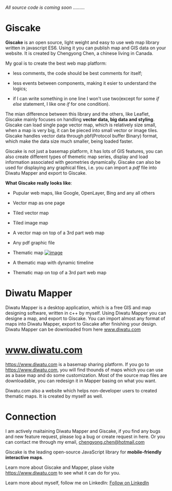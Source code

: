 *All source code is coming soon* .........

# Giscake
**Giscake** is an open source, light weight and easy to use web map library written in javascript ES6. Using it you can publish map and GIS data on your website. It is created by Chengyong Chen, a chinese living in Canada.

My goal is to create the best web map platform:

 - less comments, the code should be best comments for itself; 
    
 - less events between components, making it esier to understand the logics; 
    
 - if I can write something in one line I won't use two(except for some *if else* statement, I like one *if* for one condition). 

The mian difference between this library and the others, like Leaflet, Giscake mainly focuses on handling **vector data, big data and styling**. Giscake can load single page vector map, which is relatively size small, when a map is very big, it can be pieced into small vector or image tiles. Giscake handles vector data through pbf(Protocol buffer Binary) format, which make the data size much smaller, being loaded faster.

Giscake is not just a basemap platform, it has lots of GIS features, you can also create different types of themetic map series, display and load information associated with geometries dynamically. Giscake can also be used for displaying any graphical files, i.e. you can import a *pdf* file into Diwatu Mapper and export to Giscake.

**What Giscake really looks like**:	

- Pupular web maps, like Google, OpenLayer, Bing and any all others

- Vector map as one page	

- Tiled vector map

- Tiled image map

- A vector map on top of a 3rd part web map

- Any pdf graphic file

- Thematic map 
[![image](https://github.com/chengyong-chen/Giscake/assets/118710448/d6d8ac59-b576-41c5-a724-499e0df61d3a)]([https://github.com/Leaflet/Leaflet/actions/workflows/main.yml](https://www.diwatu.com/#view/thematic=536871926))



- A thematic map with dynamic timeline 

- Thematic map on top of a 3rd part web map 
 

# Diwatu Mapper
Diwatu Mapper is a desktop application, which is a free GIS and map designing software, written in c++ by myself. Using Diwatu Mapper you can designe a map, and export to Giscake. You can import almost any format of maps into Diwatu Mapper, export to Giscake after finishing your design. Diwatu Mapper can be downloaded from here www.diwatu.com

# www.diwatu.com
https://www.diwatu.com is a basemap sharing platform. If you go to https://www.diwatu.com, you will find thounds of maps which you can use as a base map and do some customization. Most of the source map files are downloadable, you can redesign it in Mapper basing on what you want.

Diwatu.com also a website which helps non-developer users to created thematic maps. It is created by myself as well.

# Connection
I am actively maitaining Diwatu Mapper and Giscake, if you find any bugs and new feature request, please log a bug or create request in here. Or you can contact me through my email, chengyong.chen@hotmail.com


Giscake is the leading open-source JavaScript library for **mobile-friendly interactive maps**.

Learn more about Giscake and Mapper, plase visite https://www.diwatu.com to see what it can do for you.

Learn more about myself, follow me on LinkedIn: <a class="libutton" href="https://www.linkedin.com/comm/mynetwork/discovery-see-all?usecase=PEOPLE_FOLLOWS&followMember=chengyong-chen-9a330b38" target="_blank">Follow on LinkedIn</a>
